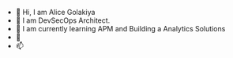 - 👋 Hi, I am Alice Golakiya
- 👀 I am DevSecOps Architect.
- 🌱 I am currently learning APM and Building a Analytics Solutions
- 💞️ 
- 📫

<!---
alicegolakiya/alicegolakiya is a ✨ special ✨ repository because its `README.md` (this file) appears on your GitHub profile.
You can click the Preview link to take a look at your changes.
--->
